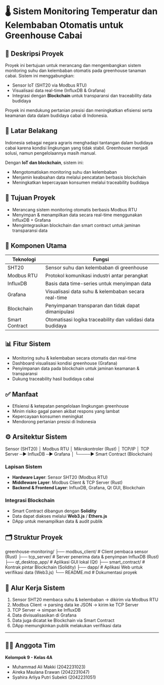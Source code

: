 # 🌡️ Sistem Monitoring Temperatur dan Kelembaban Otomatis untuk Greenhouse Cabai

## 📌 Deskripsi Proyek

Proyek ini bertujuan untuk merancang dan mengembangkan sistem monitoring suhu dan kelembaban otomatis pada greenhouse tanaman cabai. Sistem ini menggabungkan:

- Sensor IoT (SHT20 via Modbus RTU)
- Visualisasi data real-time (InfluxDB & Grafana)
- Integrasi dengan **Blockchain** untuk transparansi dan traceability data budidaya

Proyek ini mendukung pertanian presisi dan meningkatkan efisiensi serta keamanan data dalam budidaya cabai di Indonesia.

## 🌱 Latar Belakang

Indonesia sebagai negara agraris menghadapi tantangan dalam budidaya cabai karena kondisi lingkungan yang tidak stabil. Greenhouse menjadi solusi, namun pengelolaannya masih manual.

Dengan **IoT dan blockchain**, sistem ini:

- Mengotomatiskan monitoring suhu dan kelembaban
- Menjamin keabsahan data melalui pencatatan berbasis blockchain
- Meningkatkan kepercayaan konsumen melalui traceability budidaya

## 🎯 Tujuan Proyek

- Merancang sistem monitoring otomatis berbasis Modbus RTU
- Menyimpan & menampilkan data secara real-time menggunakan InfluxDB + Grafana
- Mengintegrasikan blockchain dan smart contract untuk jaminan transparansi data

## 🔧 Komponen Utama

| Teknologi         | Fungsi                                                                 |
|-------------------|------------------------------------------------------------------------|
| SHT20             | Sensor suhu dan kelembaban di greenhouse                               |
| Modbus RTU        | Protokol komunikasi industri antar perangkat                            |
| InfluxDB          | Basis data time-series untuk menyimpan data                            |
| Grafana           | Visualisasi data suhu & kelembaban secara real-time                     |
| Blockchain        | Penyimpanan transparan dan tidak dapat dimanipulasi                     |
| Smart Contract    | Otomatisasi logika traceability dan validasi data budidaya              |

## 📊 Fitur Sistem

- Monitoring suhu & kelembaban secara otomatis dan real-time
- Dashboard visualisasi kondisi greenhouse (Grafana)
- Penyimpanan data pada blockchain untuk jaminan keamanan & transparansi
- Dukung traceability hasil budidaya cabai

## ✅ Manfaat

- Efisiensi & ketepatan pengelolaan lingkungan greenhouse
- Minim risiko gagal panen akibat respons yang lambat
- Kepercayaan konsumen meningkat
- Mendorong pertanian presisi di Indonesia

## ⚙️ Arsitektur Sistem
Sensor (SHT20)
│
Modbus RTU
│
Mikrokontroler (Rust)
│
TCP/IP
│
TCP Server ─► InfluxDB ─► Grafana
│
└────► Smart Contract (Blockchain)

### Lapisan Sistem

- **Hardware Layer**: Sensor SHT20 (Modbus RTU)
- **Middleware Layer**: Modbus Client & TCP Server (Rust)
- **Backend & Frontend Layer**: InfluxDB, Grafana, Qt GUI, Blockchain

### Integrasi Blockchain

- Smart Contract dibangun dengan **Solidity**
- Data dapat diakses melalui **Web3.js** / **Ethers.js**
- DApp untuk menampilkan data & audit publik

## 🗂️ Struktur Proyek

greenhouse-monitoring/
├── modbus_client/ # Client pembaca sensor (Rust)
├── tcp_server/ # Server penerima data & penyimpan InfluxDB (Rust)
├── qt_desktop_app/ # Aplikasi GUI lokal (Qt)
├── smart_contract/ # Kontrak pintar Blockchain (Solidity)
├── dapp/ # Aplikasi Web untuk verifikasi data (Web3.js)
└── README.md # Dokumentasi proyek

## 🔄 Alur Kerja Sistem

1. Sensor SHT20 membaca suhu & kelembaban → dikirim via Modbus RTU
2. Modbus Client → parsing data ke JSON → kirim ke TCP Server
3. TCP Server → simpan ke InfluxDB
4. Data divisualisasikan di Grafana
5. Data juga dicatat ke Blockchain via Smart Contract
6. DApp memungkinkan publik melakukan verifikasi data

---

## 👨‍💻 Anggota Tim
**Kelompok 9 - Kelas 4A**
- Muhammad Ali Makki (2042231023)
- Aireka Maulana Erawan (2042231047)
- Syahira Arliya Putri Subekti (2042231051)


